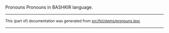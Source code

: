Pronouns
Pronouns in BASHKIR language.

* * *

<small>This (part of) documentation was generated from [src/fst/stems/pronouns.lexc](https://github.com/giellalt/lang-bak/blob/main/src/fst/stems/pronouns.lexc)</small>

---

